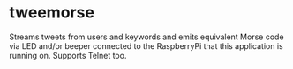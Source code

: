 tweemorse
=========

Streams tweets from users and keywords and emits equivalent Morse code via LED and/or beeper connected to the RaspberryPi that this application is running on. Supports Telnet too.
